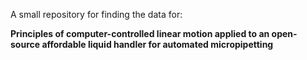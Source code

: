 A small repository for finding the data for: 

**Principles of computer-controlled linear motion applied to an open-source affordable liquid handler for automated micropipetting**
